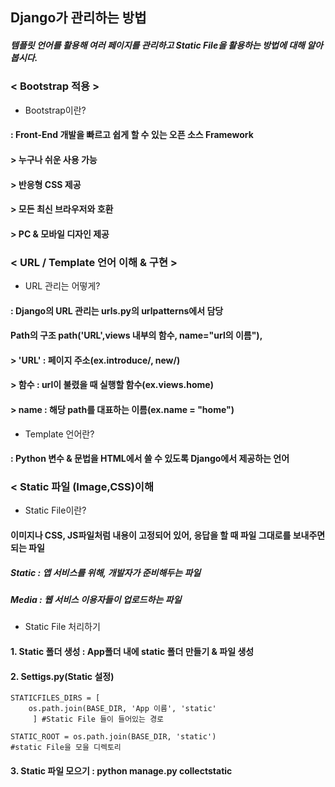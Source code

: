 ## Django가 관리하는 방법
##### 템플릿 언어를 활용해 여러 페이지를 관리하고 Static File을 활용하는 방법에 대해 알아 봅시다.
### < Bootstrap 적용 >
* Bootstrap이란?
#### : Front-End 개발을 빠르고 쉽게 할 수 있는 오픈 소스 Framework
#### > 누구나 쉬운 사용 가능
#### > 반응형 CSS 제공
#### > 모든 최신 브라우저와 호환
#### > PC & 모바일 디자인 제공


### < URL / Template 언어 이해 & 구현 >
* URL 관리는 어떻게?
#### : Django의 URL 관리는 urls.py의 urlpatterns에서 담당
####  Path의 구조 path('URL',views 내부의 함수, name="url의 이름"),
#### > 'URL' : 페이지 주소(ex.introduce/, new/)
#### > 함수 : url이 불렸을 때 실행할 함수(ex.views.home)
#### > name : 해당 path를 대표하는 이름(ex.name = "home")

* Template 언어란?
#### : Python 변수 & 문법을 HTML에서 쓸 수 있도록 Django에서 제공하는 언어



### < Static 파일 (Image,CSS)이해
* Static File이란?
#### 이미지나 CSS, JS파일처럼 내용이 고정되어 있어, 응답을 할 때 파일 그대로를 보내주면 되는 파일
##### Static : 앱 서비스를 위해, 개발자가 준비해두는 파일
##### Media : 웹 서비스 이용자들이 업로드하는 파일

* Static File 처리하기
#### 1. Static 폴더 생성 : App폴더 내에 static 폴더 만들기 & 파일 생성
#### 2. Settigs.py(Static 설정)
~~~ 
STATICFILES_DIRS = [
    os.path.join(BASE_DIR, 'App 이름', 'static'
     ] #Static File 들이 들어있는 경로

STATIC_ROOT = os.path.join(BASE_DIR, 'static')
#static File을 모을 디렉토리
~~~
#### 3. Static 파일 모으기 : python manage.py collectstatic
